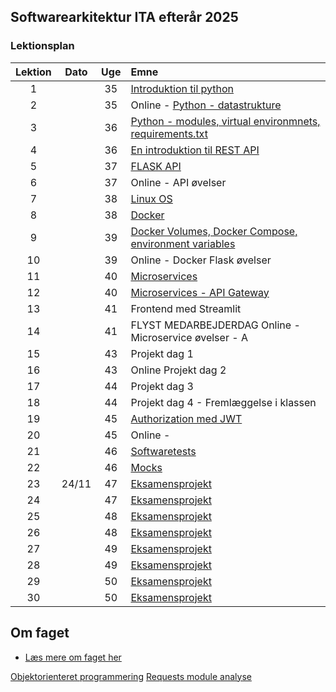 ## Softwarearkitektur ITA efterår 2025

### Lektionsplan


| Lektion |    Dato    |   Uge   | Emne                                                                       |
|:-------:|:----------:|:-------:|:---------------------------------------------------------------------------|
|    1    |            |   35    | [Introduktion til python](materialer/intro1/py_intro_1.md)                |
|    2    |            |   35    | Online - [Python - datastrukture](materialer/intro2/py_intro_2.md)                 |
|    3    |            |   36    | [Python - modules, virtual environmnets, requirements.txt](materialer/intro3/py_intro_3.md) |
|    4    |            |   36    | [En introduktion til REST API](materialer/restapi1/introduktion_til_rest_api.md) |
|    5    |            |   37    | [FLASK API](materialer/restapi2/flask.md)                                                                   |
|    6    |            |   37    | Online - API øvelser                              |
|    7    |            |   38    | [Linux OS](materialer/docker1/docker_1.md)                                |
|    8    |            |   38    | [Docker](materialer/docker2/docker_2.md)                                  |
|    9    |            |   39    | [Docker Volumes, Docker Compose, environment variables](materialer/docker3/docker_3.md) |
|   10    |            |   39    | Online - Docker Flask øvelser                                |
|   11    |            |   40    | [Microservices ](materialer/microservices1/microservices_1.md)                               |
|   12    |            |   40    | [Microservices - API Gateway](materialer/microservice2/microservices_2.md)           |
|   13    |            |   41    | Frontend med Streamlit    |
|   14    |            |   41    | FLYST MEDARBEJDERDAG   Online - Microservice øvelser   - A                                                                      |
|   15    |            |   43    | Projekt dag 1                                                              |
|   16    |            |   43    | Online Projekt dag 2                                                              |
|   17    |            |   44    | Projekt dag 3                                                              |
|   18    |            |   44    | Projekt dag 4 - Fremlæggelse i klassen                                                           |
|   19    |            |   45    | [Authorization med JWT](lessons/ses10.md)                            |
|   20    |            |   45    | Online -                                  |
|   21    |            |   46    | [Softwaretests](materialer/tests1/testing_1.md)                           |
|   22    |            |   46    | [Mocks](materialer/tests2/testing_2.md)                                   |
|   23    |   24/11    |   47    | [Eksamensprojekt](lessons/ses10.md)                                       |
|   24    |            |   47    | [Eksamensprojekt](lessons/ses10.md)                                       |
|   25    |            |   48    | [Eksamensprojekt](lessons/ses10.md)                                       |
|   26    |            |   48    | [Eksamensprojekt](lessons/ses10.md)                                       |
|   27    |            |   49    | [Eksamensprojekt](lessons/ses10.md)                                       |
|   28    |            |   49    | [Eksamensprojekt](lessons/ses10.md)                                       |
|   29    |            |   50    | [Eksamensprojekt](lessons/ses10.md)                                       |
|   30    |            |   50    | [Eksamensprojekt](lessons/ses10.md)                                       |

## Om faget
* [Læs mere om faget her](formalia/about_this_elective.md)


 [Objektorienteret programmering](materialer/oop1/oop_1.md)
 [Requests module analyse](materialer/requests_module/requests.md)
